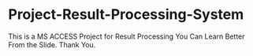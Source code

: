 # Project-Result-Processing-System
This is a MS ACCESS Project for Result Processing You Can Learn Better From the Slide. Thank You.

